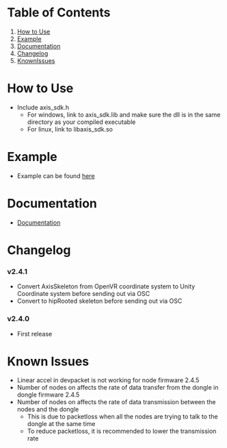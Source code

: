 # Table of Contents

1. [How to Use](#how-to-Use)
2. [Example](#example)
3. [Documentation](#documentation)
4. [Changelog](#changelog)
5. [KnownIssues](#known-issues)

# How to Use #

- Include axis_sdk.h
    - For windows, link to axis_sdk.lib and make sure the dll is in the same directory as your compiled executable
    - For linux, link to libaxis_sdk.so

# Example #

- Example can be found [here](https://github.com/Refract-Technologies/AXIS-SDK/example/example.cpp)

# Documentation #

- [Documentation](https://refract-technologies.github.io/AXIS-SDK/group___functions.html)

# Changelog #

### v2.4.1 ###

- Convert AxisSkeleton from OpenVR coordinate system to Unity Coordinate system before sending out via OSC
- Convert to hipRooted skeleton before sending out via OSC

### v2.4.0 ###

- First release

# Known Issues #

- Linear accel in devpacket is not working for node firmware 2.4.5
- Number of nodes on affects the rate of data transfer from the dongle in dongle firmware 2.4.5
- Number of nodes on affects the rate of data transmission between the nodes and the dongle
    - This is due to packetloss when all the nodes are trying to talk to the dongle at the same time
    - To reduce packetloss, it is recommended to lower the transmission rate